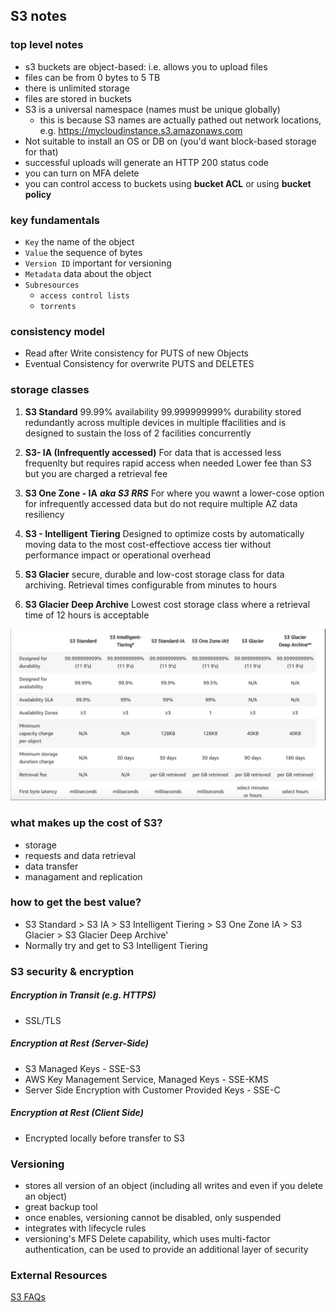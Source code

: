 ## S3 notes

### top level notes
 - s3 buckets are object-based: i.e. allows you to upload files
 - files can be from 0 bytes to 5 TB
 - there is unlimited storage
 - files are stored in buckets
 - S3 is a universal namespace (names must be unique globally)
    - this is because S3 names are actually pathed out network locations, e.g. https://mycloudinstance.s3.amazonaws.com
 - Not suitable to install an OS or DB on (you'd want block-based storage for that)
 - successful uploads will generate an HTTP 200 status code
 - you can turn on MFA delete
 - you can control access to buckets using **bucket ACL** or using **bucket policy**

### key fundamentals
- `Key` the name of the object
- `Value` the sequence of bytes
- `Version ID` important for versioning
- `Metadata` data about the object
- `Subresources`
   - `access control lists`
   - `torrents`

### consistency model
- Read after Write consistency for PUTS of new Objects
- Eventual Consistency for overwrite PUTS and DELETES 


### storage classes
1. **S3 Standard**
99.99% availability
99.999999999% durability
stored redundantly across multiple devices in multiple ffacilities and is designed to sustain the loss of 2 facilities concurrently

2. **S3- IA (Infrequently accessed)**
For data that is accessed less frequenlty but requires rapid access when needed
Lower fee than S3 but you are charged a retrieval fee

3. **S3 One Zone - IA** ***aka S3 RRS***
For where you wawnt a lower-cose option for infrequently accessed data but do not require multiple AZ data resiliency

4. **S3 - Intelligent Tiering**
Designed to optimize costs by automatically moving data to the most cost-effectiove access tier without performance impact or operational overhead

5. **S3 Glacier**
secure, durable and low-cost storage class for data archiving.  Retrieval times configurable from minutes to hours

6. **S3 Glacier Deep Archive**
Lowest cost storage class where a retrieval time of 12 hours is acceptable

![image](https://github.com/mmcintyre1/aws-training-resources/blob/master/images/s3-comparison.PNG)

### what makes up the cost of S3?
- storage
- requests and data retrieval 
- data transfer
- managament and replication

### how to get the best value?
- S3 Standard > S3 IA > S3 Intelligent Tiering > S3 One Zone IA > S3 Glacier > S3 Glacier Deep Archive'
- Normally try and get to S3 Intelligent Tiering

### S3 security & encryption
##### Encryption in Transit (e.g. HTTPS)
 - SSL/TLS
##### Encryption at Rest (Server-Side)
- S3 Managed Keys - SSE-S3
- AWS Key Management Service, Managed Keys - SSE-KMS
- Server Side Encryption with Customer Provided Keys - SSE-C

##### Encryption at Rest (Client Side)
- Encrypted locally before transfer to S3

### Versioning
- stores all version of an object (including all writes and even if you delete an object)
- great backup tool
- once enables, versioning cannot be disabled, only suspended
- integrates with lifecycle rules
- versioning's MFS Delete capability, which uses multi-factor authentication, can be used to provide an additional layer of security

### External Resources
[S3 FAQs](https://aws.amazon.com/s3/faqs/)
